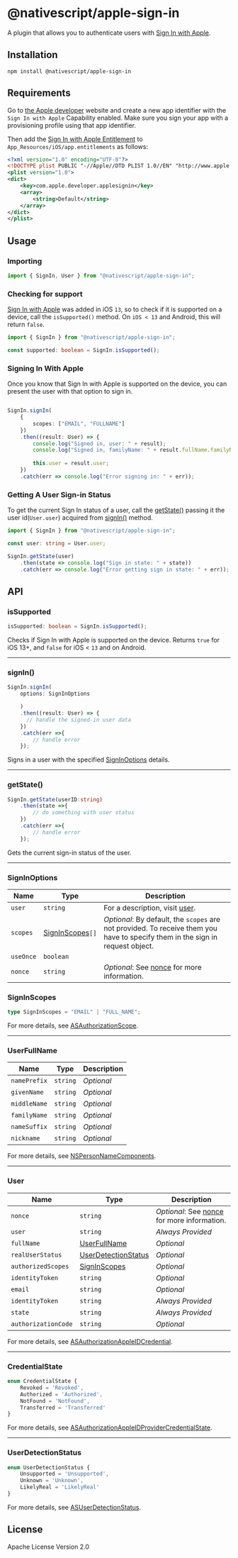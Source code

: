 # @nativescript/apple-sign-in
A plugin that allows you to authenticate users with [Sign In with Apple](https://developer.apple.com/sign-in-with-apple/).

## Installation

```cli
npm install @nativescript/apple-sign-in
```

## Requirements

Go to [the Apple developer](https://developer.apple.com/account/resources/identifiers/list) website and create a new app identifier with the `Sign In with Apple` Capability enabled. Make sure you sign your app with a provisioning profile using that app identifier.

Then add the [Sign In with Apple Entitlement](https://developer.apple.com/documentation/bundleresources/entitlements/com_apple_developer_applesignin?language=objc) to `App_Resources/iOS/app.entitlements` as follows:
```xml
<?xml version="1.0" encoding="UTF-8"?>
<!DOCTYPE plist PUBLIC "-//Apple//DTD PLIST 1.0//EN" "http://www.apple.com/DTDs/PropertyList-1.0.dtd">
<plist version="1.0">
<dict>
	<key>com.apple.developer.applesignin</key>
	<array>
		<string>Default</string>
	</array>
</dict>
</plist>
```

## Usage

### Importing 
```ts
import { SignIn, User } from "@nativescript/apple-sign-in";
```

### Checking for support

[Sign In with Apple](https://developer.apple.com/sign-in-with-apple/) was added in iOS `13`, so to check if it is supported on a device, call the `isSupported()` method.
On `iOS < 13` and Android, this will return `false`.

```typescript
import { SignIn } from "@nativescript/apple-sign-in";

const supported: boolean = SignIn.isSupported();
```

### Signing In With Apple

Once you know that Sign In with Apple is supported on the device, you can present the user with that option to sign in.

```typescript

SignIn.signIn(
    {
        scopes: ["EMAIL", "FULLNAME"]
    })
    .then((result: User) => {
        console.log("Signed in, user: " + result);
        console.log("Signed in, familyName: " + result.fullName.familyName);
        
        this.user = result.user;
    })
    .catch(err => console.log("Error signing in: " + err));
```

### Getting A User Sign-in Status

To get the current Sign In status of a user, call the [getState()](#getstate) passing it the user id(`User.user`) acquired from [signIn()](#signin) method.

```typescript
import { SignIn } from "@nativescript/apple-sign-in";

const user: string = User.user;

SignIn.getState(user)
    .then(state => console.log("Sign in state: " + state))
    .catch(err => console.log("Error getting sign in state: " + err));
```

## API 

### isSupported

```ts
isSupported: boolean = SignIn.isSupported();
```
Checks if Sign In with Apple is supported on the device. Returns `true` for iOS 13+, and `false` for iOS < `13` and on Android.

---
### signIn()
```ts
SignIn.signIn(
    options: SignInOptions

    )
    .then((result: User) => {
      // handle the signed-in user data
    })
    .catch(err =>{
        // handle error
    });
```

Signs in a user with the specified [SignInOptions](#signinoptions) details.

---
### getState()
```ts
SignIn.getState(userID:string)
    .then(state =>{
        // do something with user status
    })
    .catch(err =>{
        // handle error
    });
```
Gets the current sign-in status of the user.

---
### SignInOptions

| Name | Type | Description |
|------|------|-------------|
| `user` | `string` | For a description, visit [user](https://developer.apple.com/documentation/authenticationservices/asauthorizationappleidrequest/3153041-user?language=objc).|
| `scopes` | [SignInScopes](#signinscopes)`[]` | _Optional_: By default, the `scopes` are not provided. To receive them you have to specify them in the sign in request object.
| `useOnce` | `boolean` | |
| `nonce` | `string`|  _Optional_: See [nonce](https://developer.apple.com/documentation/authenticationservices/asauthorizationopenidrequest/3362520-nonce?language=objc) for more information. |


### SignInScopes
```ts
type SignInScopes = "EMAIL" | "FULL_NAME";
```
For more details, see [ASAuthorizationScope](https://developer.apple.com/documentation/authenticationservices/asauthorizationscope?language=objc).

---
### UserFullName
| Name | Type | Description |
|------|------|-------------|
| `namePrefix`| `string`| _Optional_ |
| `givenName` | `string` | _Optional_ |
| `middleName` | `string` | _Optional_ |
| `familyName` | `string` | _Optional_ |
| `nameSuffix` | `string` | _Optional_ |
| `nickname` | `string` | _Optional_ |

For more details, see [NSPersonNameComponents](https://developer.apple.com/documentation/foundation/nspersonnamecomponents?language=objc).

---
### User
| Name | Type | Description |
|------|------|-------------|
| `nonce`| `string`| _Optional_: See [nonce](https://developer.apple.com/documentation/authenticationservices/asauthorizationopenidrequest/3362520-nonce?language=objc) for more information. |
| `user` | `string` | _Always Provided_|
| `fullName` | [UserFullName](#userfullname) | _Optional_ |
| `realUserStatus` | [UserDetectionStatus](#userdetectionstatus) | _Optional_ |
| `authorizedScopes` | [SignInScopes](#signinscopes) | _Optional_ |
| `identityToken` | `string` | _Optional_ |
| `email` | `string` | _Optional_ |
| `identityToken` | `string` |  _Always Provided_|
| `state` | `string` |  _Always Provided_|
| `authorizationCode` | `string` | _Optional_ |

For more details, see [ASAuthorizationAppleIDCredential](https://developer.apple.com/documentation/authenticationservices/asauthorizationappleidcredential?language=objc).

---
### CredentialState
```ts
enum CredentialState {
    Revoked = 'Revoked',
    Authorized = 'Authorized',
    NotFound = 'NotFound',
    Transferred = 'Transferred'
} 
```
For more details, see [ASAuthorizationAppleIDProviderCredentialState](https://developer.apple.com/documentation/authenticationservices/asauthorizationappleidprovidercredentialstate?language=objc).

---
### UserDetectionStatus
```ts
enum UserDetectionStatus {
    Unsupported = 'Unsupported',
    Unknown = 'Unknown',
    LikelyReal = 'LikelyReal'
}
```
For more details, see [ASUserDetectionStatus](https://developer.apple.com/documentation/authenticationservices/asuserdetectionstatus?language=objc).

## License

Apache License Version 2.0
